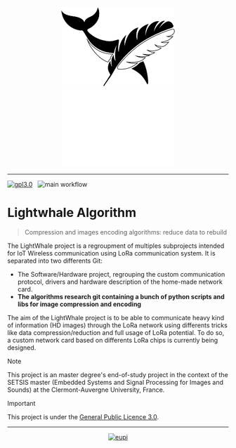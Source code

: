 <div align="center">
  <img alt="lightwhale logo" src="https://github.com/madeshiro/lightwhale/blob/main/resources/LightWhaleBicolor.SVG" style="height: 180px"/>
  <img alt="lightwhale logo" src="https://github.com/madeshiro/lightwhale/blob/main/resources/LightWhaleBlanc.SVG" style="height: 180px"/>
</div>

---

[![gpl3.0](https://img.shields.io/badge/license-GPL%203.0-darkred)](https://www.gnu.org/licenses/gpl-3.0.en.html)
&nbsp;
![main workflow](https://github.com/madeshiro/lightwhale-algorithm/actions/workflows/main.yml/badge.svg?branch=main)

# Lightwhale Algorithm
> Compression and images encoding algorithms: reduce data to rebuild

The LightWhale project is a regroupment of multiples subprojects intended for IoT Wireless communication using LoRa communication system. It is separated into two differents Git:
- The Software/Hardware project, regrouping the custom communication protocol, drivers and hardware description of the home-made network card.
- **The algorithms research git containing a bunch of python scripts and libs for image compression and encoding**

The aim of the LightWhale project is to be able to communicate heavy kind of information (HD images) through the LoRa network using differents tricks like data compression/reduction and full usage of LoRa potential. 
To do so, a custom network card based on differents LoRa chips is currently being designed. 

> [!NOTE]
> This project is an master degree's end-of-study project in the context of the SETSIS master (Embedded Systems and Signal Processing for Images and Sounds) at the Clermont-Auvergne University, France.

> [!IMPORTANT]
> This project is under the [General Public Licence 3.0](https://www.gnu.org/licenses/gpl-3.0.en.html). 
---
<div align="center">
  
  [![eupi](https://eupi.uca.fr/uas/Eupi/LOGO_COMPOSANTE/eupi_long.png)](https://eupi.uca.fr)
  
</div>
